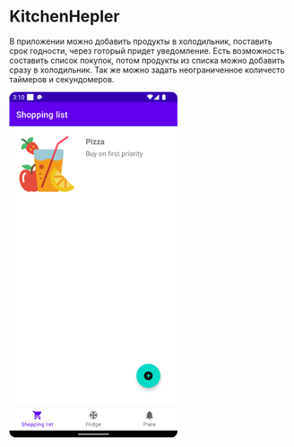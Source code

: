 # KitchenHepler
В приложении можно добавить продукты в холодильник, поставить срок годности, через готорый придет уведомление. Есть возможность составить список покупок, потом продукты из списка можно добавить сразу в холодильник. Так же можно задать неограниченное количесто таймеров и секундомеров.

<img src="https://github.com/ilpol/KitchenHepler/blob/main/1.png" width="300">
